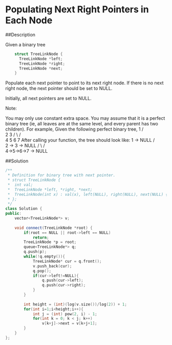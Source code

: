 Populating Next Right Pointers in Each Node
======

##Description

Given a binary tree

```cpp
    struct TreeLinkNode {
      TreeLinkNode *left;
      TreeLinkNode *right;
      TreeLinkNode *next;
    }
```
Populate each next pointer to point to its next right node. If there is no next right node, the next pointer should be set to NULL.

Initially, all next pointers are set to NULL.

Note:

You may only use constant extra space.
You may assume that it is a perfect binary tree (ie, all leaves are at the same level, and every parent has two children).
For example,
Given the following perfect binary tree,
         1
       /  \
      2    3
     / \  / \
    4  5  6  7
After calling your function, the tree should look like:
         1 -> NULL
       /  \
      2 -> 3 -> NULL
     / \  / \
    4->5->6->7 -> NULL

##Solution
```cpp
/**
 * Definition for binary tree with next pointer.
 * struct TreeLinkNode {
 *  int val;
 *  TreeLinkNode *left, *right, *next;
 *  TreeLinkNode(int x) : val(x), left(NULL), right(NULL), next(NULL) {}
 * };
 */
class Solution {
public:
    vector<TreeLinkNode*> v;
    
    void connect(TreeLinkNode *root) {
        if(root == NULL || root->left == NULL)
            return;
        TreeLinkNode *p = root;
        queue<TreeLinkNode*> q;
        q.push(p);
        while(!q.empty()){
            TreeLinkNode* cur = q.front();
            v.push_back(cur);
            q.pop();
            if(cur->left!=NULL){
                q.push(cur->left);
                q.push(cur->right);
            }
        }
        
        int height = (int)(log(v.size())/log(2)) + 1;
        for(int i=1;i<height;i++){
            int j = (int) pow(2, i) - 1;
            for(int k = 0; k < j; k++)
                v[k+j]->next = v[k+j+1];
        }
    }
};
```
